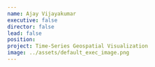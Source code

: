 ```yaml
---
name: Ajay Vijayakumar
executive: false
director: false
lead: false
position:  
project: Time-Series Geospatial Visualization
image: ../assets/default_exec_image.png
---
```

